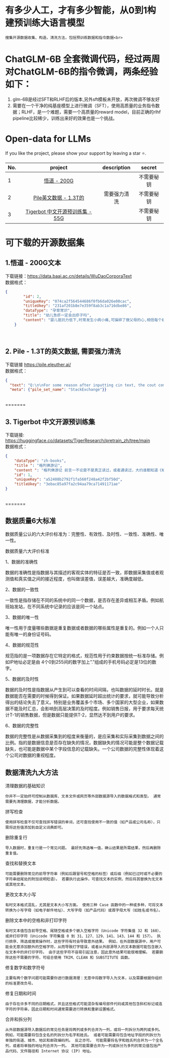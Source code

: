 # 有多少人工，才有多少智能，从0到1构建预训练大语言模型
    搜集开源数据收集、构造，清洗方法，包括预训练数据和指令数据<br>


# ChatGLM-6B 全套微调代码，经过两周对ChatGLM-6B的指令微调，两条经验如下：<br>
1. glm-6B是经过SFT和RLHF后的版本,另外sft模板未开放，再次微调不够友好<br>
2. 需要在一个干净的纯基座模型上进行微调（SFT），使用高质量的业务指令数据；RLHF，是一个难题，需要一个高质量的reward model，目前正确的rlhf pipeline比较稀少，训练出来好的效果也是一个挑战。<br>



# Open-data for LLMs 

 If you like the project, please show your support by leaving a star ⭐.

 | No. |                                            project                                             | description |  secret |
 |-----|:----------------------------------------------------------------------------------------------:|:-----------:|:-------:|
 | 1   |                 [悟道 - 200G](https://data.baai.ac.cn/details/WuDaoCorporaText)                  |             |    不需要秘钥    |
 | 2   |                         [Pile英文数据 - 1.3T的](https://pile.eleuther.ai/)                          |   需要强力清洗    |  不需要秘钥  |
 | 3    | [Tigerbot 中文开源预训练集 - 55G](https://huggingface.co/datasets/TigerResearch/pretrain_zh/tree/main) |             |  不需要秘钥  |


# 可下载的开源数据集
## 1.悟道 - 200G文本  
下载链接：https://data.baai.ac.cn/details/WuDaoCorporaText  
数据格式：
```json
{
        "id": 2,
        "uniqueKey": "074ca2f564544686f0fb6da026e00cac",
        "titleUkey": "231af201b8e7e359f8ab3c1a716dbe86",
        "dataType": "孕育常识",
        "title": "幼儿急疹一定会出疹子吗",
        "content": "婴儿抵抗力低下,时常发生小病小痛,可操碎了做父母的心,相信每个初为人母的妈妈,都会为了孩子的健康成长而对襁褓中的新生儿关怀备至,作为一个合格的妈妈,需要了解更多关于更好的照顾孩子的知识,才能防患于未然。那么幼儿急疹一定会出疹子吗。幼儿急疹一定会出疹子吗 幼儿急疹,也叫烧疹或玫瑰疹,是由病毒感染而引起的突发性皮疹,一年四季都可以发生,尤以春、秋两季较为普遍。常见于出生6个月至1岁左右的宝宝。幼儿急疹的潜伏期大约是10~15天。它虽然是传染性的疾病,却很安全,不会象麻疹、水痘那样广泛传染,家中成员同时患上的机会不大。 症状为宝宝首先是持续3~4天发高烧,体温在39~40度之间,热退后周身迅速出现皮疹,并且皮疹很快消退,没有脱屑,没有色素沉着。这些婴儿在没有出现皮疹前也有发热,热度可以比较高,但是感冒症状并不明显,精神、食欲等都还可以,咽喉可能有些红,颈部、枕部的淋巴结可以触到,但无触痛感,其他也没有什么症状和体症。当体温将退或已退时,全身出现玫瑰红色的皮疹时才恍然大悟,其实这时幼儿急疹已近尾声。幼儿急疹对婴儿健康并没什么影响,出过一次后将终身免疫。幼儿急疹的护理 (1)宝宝要多休息,不剧烈玩耍,体育锻炼暂停。 (2)多喝水,适当的加入果汁,这样即提高了维生素的摄入又利于出汗和排尿,可以促进毒物排出。 (3)宝宝患病期间吃些易消化食物,已经可以吃固体食物的宝宝,此时吃流质或半流质饮食。但是注意尽量要有营养。(不建议喝糖分较高的甜水,宝宝此时食欲不佳,会影响宝宝食欲) (4)刻意的适当补充维生素c和维生素b。 (5)宝宝休息的地方要安静,空气注意流通并保持新鲜。 (6)被子不能盖得太厚太多,这样不利于散热。 (7)注意宝宝的皮肤要保持清洁卫生,经常给孩子擦去身上的汗渍,即防止着凉同时防止出疹的宝宝感染。 (8)体温超过39度时,可用温水或37%的酒精为孩子擦身,防止高热惊厥。(小宝宝不建议酒精降温,如果家长不知道酒 精浓度也不建议给大宝宝使用,对皮肤有刺激性) (9)幼儿急疹是为数不多的出疹可以外出玩耍见风的疾病,但是中医认为此时宝宝体质虚,如果宝宝汗多,则不建议出 门见风。 (10) 此时部分宝宝可能很赖妈妈,希望一直依偎在妈妈怀里,可能是疾病导致宝宝的心理需要。所以请妈妈们尽量满足 宝宝的心理需要,也有利于亲子关系。"
    }
```
<br>

## 2. Pile - 1.3T的英文数据, 需要强力清洗  
下载链接 https://pile.eleuther.ai/  
数据格式：  
```json
{
  "text": "Q:\n\nFor some reason after inputting cin text, the cout comes out blank. Any ideas?\n\nSo I am trying to create a simple Text RPG. But, this one problem is holding me back.\n#include \n\nusing namespace std;\n\nint main()\n{\n int input;\n long Sven;\n long Macy;\n\n cout<<\"Choose your Character- 1.Sven or 2.Macy: \";\n cin>>input;\n cin.ignore();\n\n if ( input == Sven ){\n cout<<\"Welcome to CRPG, my good Sir!\";\n }\n\n if (input == Macy ){\n cout<<\"Girls cant fight, go back: \";\n }\n}\n\nSo this code here is what I have at the moment. When I run the program, it allows me to type the name of the character I want to choose. But, the output is always just a blank area of text. I am more or less new to C++ but, I have nice prior knowledge. Any help is great.\n\nA:\n\nWhat threw me off is when you said it allows me to type the name of the character I want to choose\nIn that case, go ahead with comparing the strings:\nEDIT: As Mohammed suggested, comparing strings can be done directly:\nstring input;\n\ncout<<\"Choose your Character- 1.Sven or 2.Macy: \";\ncin>>input;\ncin.ignore();\n\nif ( input == \"Sven\" ){\n cout<<\"Welcome to CRPG, my good Sir!\";\n}\n\nelse if ( input == \"Macy\"){\ncout<<\"Girls cant fight, go back: \";\n}\n\n", 
  "meta": {"pile_set_name": "StackExchange"}}
```
<br>
=======

## 3. Tigerbot 中文开源预训练集 <br>
下载链接: https://huggingface.co/datasets/TigerResearch/pretrain_zh/tree/main <br>
数据格式：<br>
```json
{
    "dataType": "zh-books", 
    "title ": "格列佛游记", 
    "content ": "格列佛游记 前言一不论是不是真正读过，或者通读过，大约谁都知道《格列佛游记》是一部世界名著。在中国读者中，乔纳森·斯威夫特的名字或者不如莎士比亚、狄更斯、萧伯纳来得响亮，可是他的“小人国”、“大人国”的故事倒差不多称得上家喻户晓了。我记得十多年前中学英语的课本上好像就有过“小人国”游记的节选，当然是简写过的。这么一来，在“家喻户晓”的同时，《格列佛游记》在一般人的心中仿佛成了一本儿童读物。那么到底是不是呢？如果不是，它究竟又是怎样的一部书？《格列佛游记》是一部奇书，但我不同意有些评论家的观点，认为这是一本“儿童读物”。神奇的想象，夸张的手段，寓言的笔法（第四卷），固然是一般儿童读物普遍的特点，但《格列佛游记》是以其杰出的讽刺而垂名世界文学史的，而斯威夫特的大名，至少在英国讽刺作家中，至今仍罕有其匹。也实在是斯威夫特的手段太高明了，把那些乌有之邦的故事讲得煞有介事，连最容易被人忽视的细节也描写得一丝不苟，以致近三百年来多少读者只贪婪地享受书中那异想天开的情节和横生的妙趣……", 
    "id": 1,
    "uniqueKey": "a52408b2792f1fa560f248a42f2bf50d",
    "titleUkey": "3ebac85a97fa2c94aa79ca71491171ae"
}
```
<br>
=======

## 数据质量6大标准

数据质量公认的六大评价标准为：完整性、有效性、及时性、一致性、准确性、唯一性。

数据质量六大评价标准

1、数据的准确性

数据的准确性是指数据与其描述的客观实体的特征是否一致，即数据采集值或者观测值和真实值之间的接近程度，也叫做误差值，误差越大，准确度越低。

2、数据的一致性

一致性是指存储在不同的系统中的同一个数据，是否存在差异或相互矛盾。例如航班始发站，在不同系统中记录的应该是同一个站点。

3、数据的唯一性

唯一性用于度量哪些数据是重复数据或者数据的哪些属性是重复的。例如一个人只能有唯一的身份证号码。

4、数据的规范性

规范指的是一项数据存在它特定的格式，规范性用于约束数据按统一标准存储。例如IP地址必定是由 4个0到255间的数字加上”.”组成的手机号码必定是13位的数字。

5、数据的及时性

数据的及时性是指数据从产生到可以查看的时间间隔，也叫数据的延时时长。就是数据能否在需要的时候得到保证。如果数据延时超出统计的要求，就可能导致分析得出的结论失去了意义。特别是业务覆盖多个市场、多个国家的大型企业，如果数据不能及时汇总，会影响到高层决策的及时程度。例如销售日报，用于要求每天统计T-1的销售数据，但是数据只能提供T-2，显然达不到用户的要求。

6、数据的完整性

数据的完整性是从数据采集到的程度来衡量的，是应采集和实际采集到数据之间的比例。指的是数据信息是否存在缺失的情况，数据缺失的情况可能是整个数据记载缺失，也可能是数据中某个字段信息的记载缺失。一个公司数据的完整性体现着这个公司对数据的重视程度。

## 数据清洗九大方法
   
清理数据的基础知识
```text
你并不一定始终可控制从数据库、文本文件或网页等外部数据源导入的数据格式和类型。 通常需要先清理数据，才能分析数据。 
```

拼写检查
```text
使用拼写检查不仅可查找拼写错误的单词，还可查找使用不一致的值（如产品或公司名称），只需将这些值添加到自定义词典即可。

```

删除重复行
```text
导入数据时，重复行是一个常见问题。 最好先筛选唯一值，确认结果是所需结果，然后再删除重复值。
```

查找和替换文本
```text
可能需要删除常见的前导字符串（例如后跟冒号和空格的标签）或后缀（例如已过时或不必要的字符串结尾处的附加说明短语）。 若要执行此操作，可查找文本的实例，然后将其替换为无文本或其他文本。
```
更改文本大小写
```text
有时文本格式混乱，尤其是文本大小写方面。 使用三种 Case 函数中的一种或多种，可将文本转换为小写字母（如电子邮件地址）、大写字母（如产品代码）或首字母大写（如姓名或书名）。
```
删除文本中的空格和非打印字符
```text
有时文本值包含前导空格、尾随空格或多个嵌入空格字符（Unicode 字符集值 32 和 160），或非打印字符（Unicode 字符集值 0 到 31、127、129、141、143、144 和 157）。 执行排序、筛选或搜索操作时，这些字符有时会导致意外结果。 例如，在外部数据源中，用户可能会无意添加额外的空格字符，从而导致打字错误，或者从外部源导入的文本数据可能包含嵌入在文本中的非打印字符。 由于这些字符不容易引起注意，因此意外结果可能很难理解。 若要删除这些不需要的字符，可组合使用 TRIM、CLEAN 和 SUBSTITUTE 函数。
```
修复数字和数字符号
```text
主要有两个数字问题可能需要你进行数据清理：无意中将数字导入为文本，以及需要根据你组织的标准更改负号。
```

修复日期和时间
```text
由于存在许多不同的日期格式，并且这些格式可能混杂有编号部件代码或其他包含斜杠标记或连字符的字符串，因此日期和时间通常需要进行转换和重新设置格式。
```

合并和拆分列
```text
从外部数据源导入数据后的常见任务是将两列或多列合并为一列，或将一列拆分为两列或多列。 例如，可能需要将包含全名的列拆分为名字和姓氏。 或者可能需要将包含地址字段的列拆分为单独的街道、城市、地区和邮政编码列。 反之亦可。 可能需要将名字和姓氏列合并为一个全名列，或者将单独的地址列合并为一列。 其他可能需要合并为一列或拆分为多列的常见值包括产品代码、文件路径和 Internet 协议 (IP) 地址。

```


    
